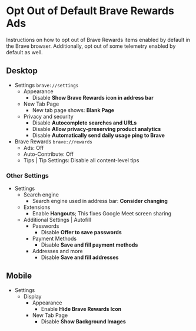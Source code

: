 # Opt Out of Default Brave Rewards Ads

Instructions on how to opt out of Brave Rewards items enabled by default in the Brave browser.
Additionally, opt out of some telemetry enabled by default as well.

## Desktop

- Settings `brave://settings`
  - Appearance
    - Disable **Show Brave Rewards icon in address bar**
  - New Tab Page
    - New tab page shows: **Blank Page**
  - Privacy and security
    - Disable **Autocomplete searches and URLs**
    - Disable **Allow privacy-preserving product analytics**
    - Disable **Automatically send daily usage ping to Brave**
- Brave Rewards `brave://rewards`
  - Ads: Off
  - Auto-Contribute: Off
  - Tips | Tip Settings: Disable all content-level tips

### Other Settings

- Settings
  - Search engine
    - Search engine used in address bar: **Consider changing**
  - Extensions
    - Enable **Hangouts**; This fixes Google Meet screen sharing
  - Additional Settings | Autofill
    - Passwords
      - Disable **Offer to save passwords**
    - Payment Methods
      - Disable **Save and fill payment methods**
    - Addresses and more
      - Disable **Save and fill addresses**

## Mobile

- Settings
  - Display
    - Appearance
      - Enable **Hide Brave Rewards Icon**
    - New Tab Page
      - Disable **Show Background Images**
